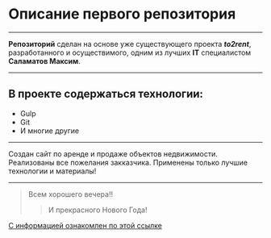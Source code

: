 # Описание первого репозитория 
___
__Репозиторий__ сделан на основе уже существующего проекта ___to2rent___, разработанного и осуществимого, одним из лучших __IT__ специалистом __Саламатов Максим__.
___
## В проекте содержаться технологии:
* Gulp
* Git
* И многие другие
___
Создан сайт по аренде и продаже объектов недвижимости. Реализованы все пожелания закказчика. Применены только лучшие технологии и материалы!
___

>Всем хорошего вечера!!
>>И прекрасного Нового Года!

[С информацией ознакомлен по этой ссылке](https://www.youtube.com/watch?v=syrGPPekLHQ)
